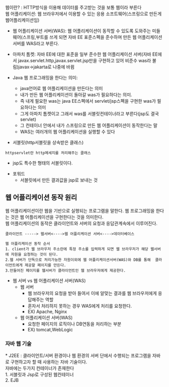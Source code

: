 웹이란? : HTTP방식을 이용해 데이터를 주고받는 것을 보통 웹이라 부른다<br>
웹 어플리케이션: 웹 브라우저에서 이용할 수 있는 응용 소프트웨어(스프링으로 만든게 웹어플리케이션임)
* 웹 어플리케이션 서버(WAS): 웹 어플리케이션이 동작할 수 있도록 도와주는 미들웨어(스프링,부트를 쓰게 되면 자바 EE 표준스펙을 준수하며 만든 웹 어플리케이션 서버를 WAS라고 부른다.<br>
* 아파치 톰켓: 자바 EE에 대한 표준을 일부 준수한 웹 어플리케이션 서버(자바 EE에서 javax.servlet.http,javax.servlet.jsp만을 구현하고 있어 비준수 was라 불림)javax->jakarta로 나중에 바뀜
* Java 웹 프로그래밍을 한다는 의미:
  *  java언어로 웹 어플리케이션을 만든다는 의미
  *  내가 만든 웹 어플리케이션이 돌아갈 was가 필요하다는 의미.
  *  즉 내게 필요한 was는 java EE스펙에서 servlet/jsp스펙을 구현한 was가 필요하다는 의미
  *  그게 아파치 톰켓이고 그래서 was를 서블릿컨테이너라고 부른다(jsp도 결국 servlet)
  *  그 컨테이너 안에서 내가 스프링으로 만든 웹 어플리케이션이 동작한다는 말
  *  WAS는 여러개의 웹 어플리케이션을 실행할 수 있다

 * 서블릿(http서블릿을 상속받은 클래스)
 ```
httpservlet란 http메세지를 처리해주는 클래스 
 ```
  * jsp도 특수한 형태의 서블릿이다.
- 포워드
  - 서블릿에서 만든 결과값을 jsp로 보내는 것 
<h2>웹 어플리케이션 동작 원리</h2>
웹 어플리케이션이란 웹을 기반으로 실행되는 프로그램을 말한다. 웹 프로그래밍을 한다는 것은 웹 어플리케이션을 구현한다는 것을 의미한다.<br>
웹 어플리케이션의 동작은 클라이언트와 서버의 요청과 응답관계속에서 이루어진다.<br>

```
클라이언트 -----> 웹서버<---->웹 어플리케이션 서버<---->데이터베이스

웹 어플리케이션 동작 순서
1. client가 웹 브라우저 주소란에 특정 주소를 입력하게 되면 웹 브라우저가 해당 웹서버에 자원을 요청하는 것이 된다.
2.웹 서버가 단독으로 처리가능한 자원이외에 웹 어플리케이션서버(WAS)와 DB를 통해  클라이언트에게 제공할 페이지를 만든다.
3.만들어진 페이지를 웹서버가 클라이언트인 웹 브라우저에게 제공한다.
```

* 웹 서버 vs 웹 어플리케이션 서버(WAS)<br>
  * 웹 서버
    * 웹 브라우저의 요청을 받아 들여서 이에 알맞는 결과를 웹 브라우저에게 응답해주는 역할
    * 혼자서 처리하지 못하는 경우 WAS에게 처리를 요청한다.
    * EX) Apache, Nginx
  * 웹 어플리케이션 서버(WAS)
    * 요청한 페이지의 로직이나 DB연동을 처리하는 부분
    * EX) tomcat,WebLogic
<h3>자바 웹 기술</h3>
* J2EE : 클라이언트/서버 환경이나 웹 환경의 서버 단에서 수행되는 프로그램을 자바로 구현하고자 할 때 사용하는 자바 기술이다.<br>
자바에는 두가지 컨테이너가 존재한다<br>
1. 서블릿과 Jsp로 구성된 웹컨테이너<br>
2. EJB<br>


